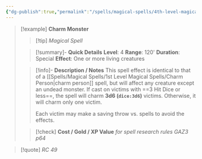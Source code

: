 ```yaml
---
{"dg-publish":true,"permalink":"/spells/magical-spells/4th-level-magical-spells/charm-monster/","noteIcon":""}
---
```


> [!example] **Charm Monster**
> > [!tip] *Magical Spell* 
> 
> > [!summary]- **Quick Details**
> > **Level**: 4
> > **Range**: 120'
> > **Duration**: Special
> > **Effect**: One or more living creatures
>  
>> [!info]- **Description / Notes**
>> This spell effect is identical to that of a [[Spells/Magical Spells/1st Level Magical Spells/Charm Person\|charm person]] spell, but will affect any creature except an undead monster. If cast on victims with ==3 Hit Dice or less==, the spell will charm **3d6 (`dice:3d6`)** victims. Otherwise, it will charm only one victim.
>> 
>> Each victim may make a saving throw vs. spells to avoid the effects. 
>
> > [!check] **Cost / Gold / XP Value** *for spell research rules GAZ3 p64* 

> [!quote] *RC 49*

